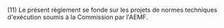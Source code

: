 (11) Le présent règlement se fonde sur les projets de normes techniques d'exécution soumis à la Commission par l'AEMF.